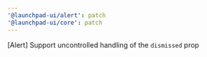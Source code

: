 ```yaml
---
'@launchpad-ui/alert': patch
'@launchpad-ui/core': patch
---
```


[Alert] Support uncontrolled handling of the `dismissed` prop
